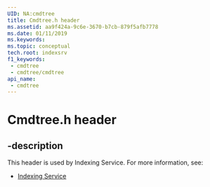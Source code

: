 ```yaml
---
UID: NA:cmdtree
title: Cmdtree.h header
ms.assetid: aa9f424a-9c6e-3670-b7cb-879f5afb7778
ms.date: 01/11/2019
ms.keywords: 
ms.topic: conceptual
tech.root: indexsrv
f1_keywords:
 - cmdtree
 - cmdtree/cmdtree
api_name:
 - cmdtree
---
```


# Cmdtree.h header


## -description

This header is used by Indexing Service. For more information, see:

- [Indexing Service](../_indexsrv/index.md)


